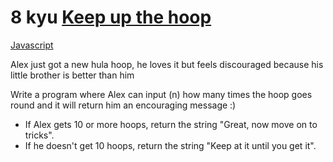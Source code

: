 # 8 kyu [Keep up the hoop](https://www.codewars.com/kata/55cb632c1a5d7b3ad0000145)

<!-- START LANGUAGE_LINKS -->

[Javascript](./javascript.js)

<!-- END LANGUAGE_LINKS -->

Alex just got a new hula hoop, he loves it but feels discouraged because his little brother is better than him

Write a program where Alex can input (n) how many times the hoop goes round and it will return him an encouraging message :) 

- If Alex gets 10 or more hoops, return the string "Great, now move on to tricks".
- If he doesn't get 10 hoops, return the string "Keep at it until you get it". 